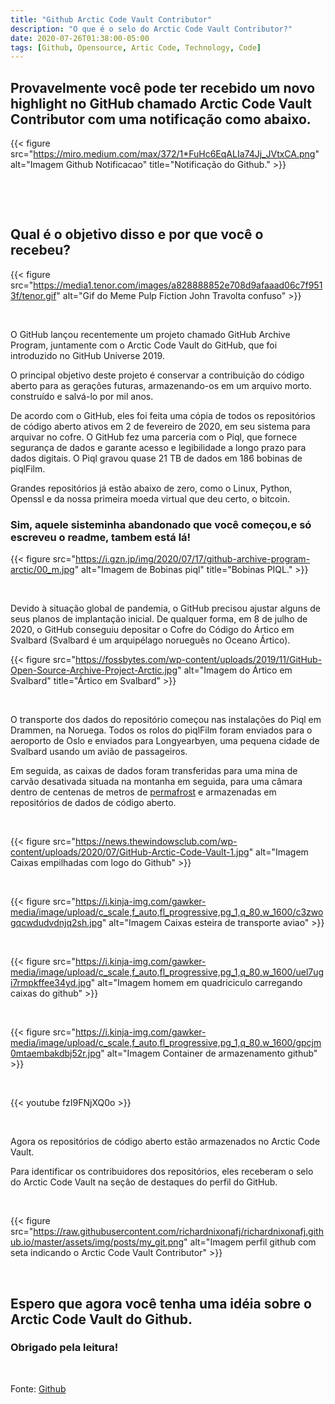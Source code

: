 ```yaml
---
title: "Github Arctic Code Vault Contributor"
description: "O que é o selo do Arctic Code Vault Contributor?"
date: 2020-07-26T01:38:00-05:00
tags: [Github, Opensource, Artic Code, Technology, Code]
---
```




## Provavelmente você pode ter recebido um novo highlight no GitHub chamado Arctic Code Vault Contributor com uma notificação como abaixo.

{{< figure src="https://miro.medium.com/max/372/1*FuHc6EqALIa74Jj_JVtxCA.png" alt="Imagem Github Notificacao" title="Notificação do Github." >}}

&nbsp;

&nbsp;

## Qual é o objetivo disso e por que você o recebeu? 



{{< figure src="https://media1.tenor.com/images/a828888852e708d9afaaad06c7f9513f/tenor.gif" alt="Gif do Meme Pulp Fiction John Travolta confuso" >}}

&nbsp;

O GitHub lançou recentemente um projeto chamado GitHub Archive Program, juntamente com o Arctic Code Vault do GitHub, que foi introduzido no GitHub Universe 2019. 

O principal objetivo deste projeto é conservar a contribuição do código aberto para as gerações futuras, armazenando-os em um arquivo morto. construído e salvá-lo por mil anos.


De acordo com o GitHub, eles foi feita uma cópia de todos os repositórios de código aberto ativos em 2 de fevereiro de 2020, em seu sistema para arquivar no cofre. O GitHub fez uma parceria com o Piql, que fornece segurança de dados e garante acesso e legibilidade a longo prazo para dados digitais. O Piql gravou quase 21 TB de dados em 186 bobinas de piqlFilm.

Grandes repositórios já estão abaixo de zero, como o Linux, Python, Openssl e da nossa primeira moeda virtual que deu certo, o bitcoin. 

###  Sim, aquele sisteminha abandonado que você começou,e só escreveu o readme, tambem está lá!


{{< figure src="https://i.gzn.jp/img/2020/07/17/github-archive-program-arctic/00_m.jpg" alt="Imagem de Bobinas piql" title="Bobinas PIQL." >}}

&nbsp;


Devido à situação global de pandemia, o GitHub precisou ajustar alguns de seus planos de implantação inicial. De qualquer forma, em 8 de julho de 2020, o GitHub conseguiu depositar o Cofre do Código do Ártico em Svalbard (Svalbard é um arquipélago norueguês no Oceano Ártico). 

{{< figure src="https://fossbytes.com/wp-content/uploads/2019/11/GitHub-Open-Source-Archive-Project-Arctic.jpg" alt="Imagem do Ártico em Svalbard" title="Ártico em Svalbard" >}}

&nbsp;


O transporte dos dados do repositório começou nas instalações do Piql em Drammen, na Noruega. Todos os rolos do piqlFilm foram enviados para o aeroporto de Oslo e enviados para Longyearbyen, uma pequena cidade de Svalbard usando um avião de passageiros.

 Em seguida, as caixas de dados foram transferidas para uma mina de carvão desativada situada na montanha em seguida, para uma câmara dentro de centenas de metros de [permafrost](https://pt.wikipedia.org/wiki/Pergelissolo#:~:text=O%20permafrost%20ou%20pergelissolo%20(em,seja%3A%20solo%20permanentemente%20congelado).) e armazenadas em repositórios de dados de código aberto.

&nbsp;


{{< figure src="https://news.thewindowsclub.com/wp-content/uploads/2020/07/GitHub-Arctic-Code-Vault-1.jpg" alt="Imagem Caixas empilhadas com logo do Github" >}}


&nbsp;

{{< figure src="https://i.kinja-img.com/gawker-media/image/upload/c_scale,f_auto,fl_progressive,pg_1,q_80,w_1600/c3zwogqcwdudvdnjq2sh.jpg" alt="Imagem Caixas esteira de transporte aviao" >}}

&nbsp;

{{< figure src="https://i.kinja-img.com/gawker-media/image/upload/c_scale,f_auto,fl_progressive,pg_1,q_80,w_1600/uel7ugi7rmpkffee34yd.jpg" alt="Imagem homem em quadriciculo carregando caixas do github" >}}

&nbsp;

{{< figure src="https://i.kinja-img.com/gawker-media/image/upload/c_scale,f_auto,fl_progressive,pg_1,q_80,w_1600/gpcjm0mtaembakdbj52r.jpg" alt="Imagem Container de armazenamento github" >}}

&nbsp;

{{< youtube fzI9FNjXQ0o >}}


&nbsp;


Agora os repositórios de código aberto estão armazenados no Arctic Code Vault. 

Para identificar os contribuidores dos repositórios, eles receberam o selo do Arctic Code Vault na seção de destaques do perfil do GitHub.

&nbsp;

{{< figure src="https://raw.githubusercontent.com/richardnixonafj/richardnixonafj.github.io/master/assets/img/posts/my_git.png" alt="Imagem perfil github com seta indicando o Arctic Code Vault Contributor" >}}

&nbsp;

## Espero que agora você tenha uma idéia sobre o Arctic Code Vault do Github. 

### Obrigado pela leitura!

&nbsp;

Fonte: [Github](https://archiveprogram.github.com/)

